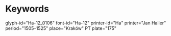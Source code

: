 # Keywords
glyph-id="Ha-12_0106"
font-id="Ha-12"
printer-id="Ha"
printer="Jan Haller"
period="1505–1525"
place="Kraków"
PT plate="175"
